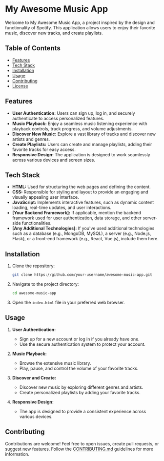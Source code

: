# My Awesome Music App

Welcome to My Awesome Music App, a project inspired by the design and functionality of Spotify. This application allows users to enjoy their favorite music, discover new tracks, and create playlists.

## Table of Contents

- [Features](#features)
- [Tech Stack](#tech-stack)
- [Installation](#installation)
- [Usage](#usage)
- [Contributing](#contributing)
- [License](#license)

## Features

- **User Authentication:** Users can sign up, log in, and securely authenticate to access personalized features.
- **Music Playback:** Enjoy a seamless music listening experience with playback controls, track progress, and volume adjustments.
- **Discover New Music:** Explore a vast library of tracks and discover new artists and genres.
- **Create Playlists:** Users can create and manage playlists, adding their favorite tracks for easy access.
- **Responsive Design:** The application is designed to work seamlessly across various devices and screen sizes.

## Tech Stack

- **HTML:** Used for structuring the web pages and defining the content.
- **CSS:** Responsible for styling and layout to provide an engaging and visually appealing user interface.
- **JavaScript:** Implements interactive features, such as dynamic content loading, real-time updates, and user interactions.
- **[Your Backend Framework]:** If applicable, mention the backend framework used for user authentication, data storage, and other server-side functionalities.
- **[Any Additional Technologies]:** If you've used additional technologies such as a database (e.g., MongoDB, MySQL), a server (e.g., Node.js, Flask), or a front-end framework (e.g., React, Vue.js), include them here.

## Installation

1. Clone the repository:

   ```bash
   git clone https://github.com/your-username/awesome-music-app.git
   ```

2. Navigate to the project directory:

   ```bash
   cd awesome-music-app
   ```

3. Open the `index.html` file in your preferred web browser.

## Usage

1. **User Authentication:**
   - Sign up for a new account or log in if you already have one.
   - Use the secure authentication system to protect your account.

2. **Music Playback:**
   - Browse the extensive music library.
   - Play, pause, and control the volume of your favorite tracks.

3. **Discover and Create:**
   - Discover new music by exploring different genres and artists.
   - Create personalized playlists by adding your favorite tracks.

4. **Responsive Design:**
   - The app is designed to provide a consistent experience across various devices.

## Contributing

Contributions are welcome! Feel free to open issues, create pull requests, or suggest new features. Follow the [CONTRIBUTING.md](CONTRIBUTING.md) guidelines for more information.
